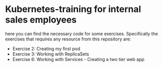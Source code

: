 # Kubernetes-training for internal sales employees
here you can find the necessary code for some exercises. 
Specifically the exercises that requires any resource from this repository are:
* Exercise 2: Creating my first pod
* Exercise 3: Working with ReplicaSets
* Exercise 6: Working with Services - Creating a two tier web app
